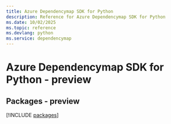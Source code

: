 ```yaml
---
title: Azure Dependencymap SDK for Python
description: Reference for Azure Dependencymap SDK for Python
ms.date: 10/02/2025
ms.topic: reference
ms.devlang: python
ms.service: dependencymap
---
```

# Azure Dependencymap SDK for Python - preview
## Packages - preview
[!INCLUDE [packages](dependencymap-index.md)]